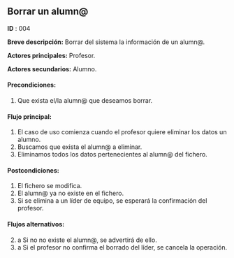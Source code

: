 ## Borrar un alumn@

**ID** : 004

**Breve descripción:** Borrar del sistema la información de un alumn@.

**Actores principales:** Profesor.

**Actores secundarios:** Alumno.

#### Precondiciones:
1. Que exista el/la alumn@ que deseamos borrar.

#### Flujo principal:
1. El caso de uso comienza cuando el profesor quiere eliminar los datos un alumno.
2. Buscamos que exista el alumn@ a eliminar.
3. Eliminamos todos los datos pertenecientes al alumn@ del fichero. 

#### Postcondiciones:
1. El fichero se modifica.
2. El alumn@ ya no existe en el fichero.
3. Si se elimina a un líder de equipo, se esperará la confirmación del profesor.

#### Flujos alternativos:
2. a Si no no existe el alumn@, se advertirá de ello.
3. a Si el profesor no confirma el borrado del líder, se cancela la operación.



 
